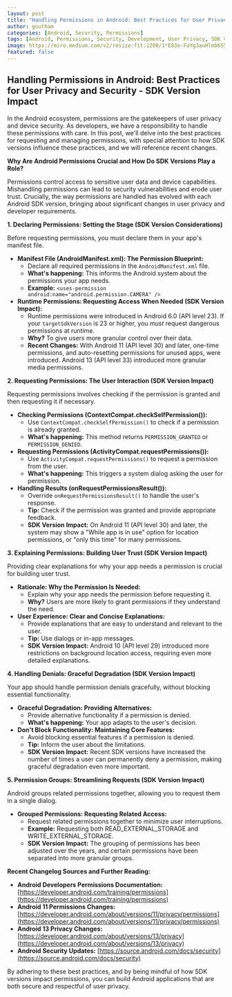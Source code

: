 ```yaml
---
layout: post
title: "Handling Permissions in Android: Best Practices for User Privacy and Security - SDK Version Impact"
author: goutham
categories: [Android, Security, Permissions]
tags: [Android, Permissions, Security, Development, User Privacy, SDK Version]
image: https://miro.medium.com/v2/resize:fit:1200/1*E83e-FaYg3auHlmb6S5MoA.jpeg
featured: false
---
```


## Handling Permissions in Android: Best Practices for User Privacy and Security - SDK Version Impact

In the Android ecosystem, permissions are the gatekeepers of user privacy and device security. As developers, we have a responsibility to handle these permissions with care. In this post, we'll delve into the best practices for requesting and managing permissions, with special attention to how SDK versions influence these practices, and we will reference recent changes.

**Why Are Android Permissions Crucial and How Do SDK Versions Play a Role?**

Permissions control access to sensitive user data and device capabilities. Mishandling permissions can lead to security vulnerabilities and erode user trust. Crucially, the way permissions are handled has evolved with each Android SDK version, bringing about significant changes in user privacy and developer requirements.

**1. Declaring Permissions: Setting the Stage (SDK Version Considerations)**

Before requesting permissions, you must declare them in your app's manifest file.

* **Manifest File (AndroidManifest.xml): The Permission Blueprint:**
    * Declare all required permissions in the `AndroidManifest.xml` file.
    * **What's happening:** This informs the Android system about the permissions your app needs.
    * **Example:** `<uses-permission android:name="android.permission.CAMERA" />`
* **Runtime Permissions: Requesting Access When Needed (SDK Version Impact):**
    * Runtime permissions were introduced in Android 6.0 (API level 23). If your `targetSdkVersion` is 23 or higher, you *must* request dangerous permissions at runtime.
    * **Why?** To give users more granular control over their data.
    * **Recent Changes:** With Android 11 (API level 30) and later, one-time permissions, and auto-resetting permissions for unused apps, were introduced. Android 13 (API level 33) introduced more granular media permissions.

**2. Requesting Permissions: The User Interaction (SDK Version Impact)**

Requesting permissions involves checking if the permission is granted and then requesting it if necessary.

* **Checking Permissions (ContextCompat.checkSelfPermission()):**
    * Use `ContextCompat.checkSelfPermission()` to check if a permission is already granted.
    * **What's happening:** This method returns `PERMISSION_GRANTED` or `PERMISSION_DENIED`.
* **Requesting Permissions (ActivityCompat.requestPermissions()):**
    * Use `ActivityCompat.requestPermissions()` to request a permission from the user.
    * **What's happening:** This triggers a system dialog asking the user for permission.
* **Handling Results (onRequestPermissionsResult()):**
    * Override `onRequestPermissionsResult()` to handle the user's response.
    * **Tip:** Check if the permission was granted and provide appropriate feedback.
    * **SDK Version Impact:** On Android 11 (API level 30) and later, the system may show a "While app is in use" option for location permissions, or "only this time" for many permissions.

**3. Explaining Permissions: Building User Trust (SDK Version Impact)**

Providing clear explanations for why your app needs a permission is crucial for building user trust.

* **Rationale: Why the Permission Is Needed:**
    * Explain why your app needs the permission before requesting it.
    * **Why?** Users are more likely to grant permissions if they understand the need.
* **User Experience: Clear and Concise Explanations:**
    * Provide explanations that are easy to understand and relevant to the user.
    * **Tip:** Use dialogs or in-app messages.
    * **SDK Version Impact:** Android 10 (API level 29) introduced more restrictions on background location access, requiring even more detailed explanations.

**4. Handling Denials: Graceful Degradation (SDK Version Impact)**

Your app should handle permission denials gracefully, without blocking essential functionality.

* **Graceful Degradation: Providing Alternatives:**
    * Provide alternative functionality if a permission is denied.
    * **What's happening:** Your app adapts to the user's decision.
* **Don't Block Functionality: Maintaining Core Features:**
    * Avoid blocking essential features if a permission is denied.
    * **Tip:** Inform the user about the limitations.
    * **SDK Version Impact:** Recent SDK versions have increased the number of times a user can permanently deny a permission, making graceful degradation even more important.

**5. Permission Groups: Streamlining Requests (SDK Version Impact)**

Android groups related permissions together, allowing you to request them in a single dialog.

* **Grouped Permissions: Requesting Related Access:**
    * Request related permissions together to minimize user interruptions.
    * **Example:** Requesting both READ_EXTERNAL_STORAGE and WRITE_EXTERNAL_STORAGE.
    * **SDK Version Impact:** The grouping of permissions has been adjusted over the years, and certain permissions have been separated into more granular groups.

**Recent Changelog Sources and Further Reading:**

* **Android Developers Permissions Documentation:** [https://developer.android.com/training/permissions](https://developer.android.com/training/permissions)
* **Android 11 Permissions Changes:** [https://developer.android.com/about/versions/11/privacy/permissions](https://developer.android.com/about/versions/11/privacy/permissions)
* **Android 13 Privacy Changes:** [https://developer.android.com/about/versions/13/privacy](https://developer.android.com/about/versions/13/privacy)
* **Android Security Updates:** [https://source.android.com/docs/security](https://source.android.com/docs/security)

By adhering to these best practices, and by being mindful of how SDK versions impact permissions, you can build Android applications that are both secure and respectful of user privacy.